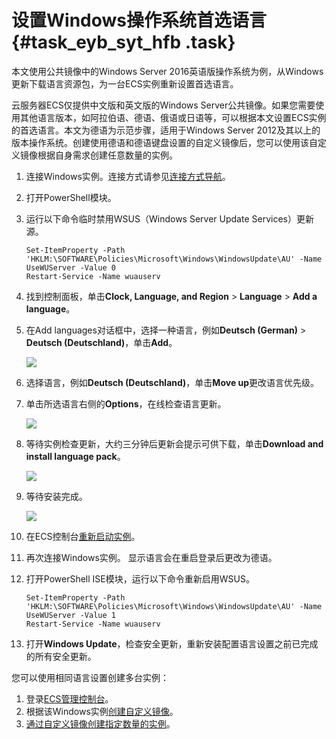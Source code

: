 # 设置Windows操作系统首选语言 {#task_eyb_syt_hfb .task}

本文使用公共镜像中的Windows Server 2016英语版操作系统为例，从Windows更新下载语言资源包，为一台ECS实例重新设置首选语言。

云服务器ECS仅提供中文版和英文版的Windows Server公共镜像。如果您需要使用其他语言版本，如阿拉伯语、德语、俄语或日语等，可以根据本文设置ECS实例的首选语言。本文为德语为示范步骤，适用于Windows Server 2012及其以上的版本操作系统。创建使用德语和德语键盘设置的自定义镜像后，您可以使用该自定义镜像根据自身需求创建任意数量的实例。

1.  连接Windows实例。连接方式请参见[连接方式导航](../cn.zh-CN/实例/连接实例/连接方式导航.md#)。
2.  打开PowerShell模块。
3.  运行以下命令临时禁用WSUS（Windows Server Update Services）更新源。 

    ```
    Set-ItemProperty -Path 'HKLM:\SOFTWARE\Policies\Microsoft\Windows\WindowsUpdate\AU' -Name UseWUServer -Value 0
    Restart-Service -Name wuauserv
    ```

4.  找到控制面板，单击**Clock, Language, and Region** \> **Language** \> **Add a language**。
5.  在Add languages对话框中，选择一种语言，例如**Deutsch \(German\)** \> **Deutsch \(Deutschland\)**，单击**Add**。 

    ![](http://static-aliyun-doc.oss-cn-hangzhou.aliyuncs.com/assets/img/22197/155869123113242_zh-CN.png)

6.  选择语言，例如**Deutsch \(Deutschland\)**，单击**Move up**更改语言优先级。
7.  单击所选语言右侧的**Options**，在线检查语言更新。 

    ![](http://static-aliyun-doc.oss-cn-hangzhou.aliyuncs.com/assets/img/22197/155869123113243_zh-CN.png)

8.  等待实例检查更新，大约三分钟后更新会提示可供下载，单击**Download and install language pack**。 

    ![](http://static-aliyun-doc.oss-cn-hangzhou.aliyuncs.com/assets/img/22197/155869123113244_zh-CN.png)

9.  等待安装完成。 

    ![](http://static-aliyun-doc.oss-cn-hangzhou.aliyuncs.com/assets/img/22197/155869123113245_zh-CN.png)

10. 在ECS控制台[重新启动实例](../cn.zh-CN/实例/管理实例/重启实例.md#)。
11. 再次连接Windows实例。 显示语言会在重启登录后更改为德语。
12. 打开PowerShell ISE模块，运行以下命令重新启用WSUS。 

    ```
    Set-ItemProperty -Path 'HKLM:\SOFTWARE\Policies\Microsoft\Windows\WindowsUpdate\AU' -Name UseWUServer -Value 1
    Restart-Service -Name wuauserv                    
    ```

13. 打开**Windows Update**，检查安全更新，重新安装配置语言设置之前已完成的所有安全更新。

您可以使用相同语言设置创建多台实例：

1.  登录[ECS管理控制台](https://ecs.console.aliyun.com/)。
2.  根据该Windows实例[创建自定义镜像](../cn.zh-CN/镜像/自定义镜像/创建自定义镜像/使用实例创建自定义镜像.md#)。
3.  [通过自定义镜像创建指定数量的实例](../cn.zh-CN/实例/创建实例/使用自定义镜像创建实例.md#)。

